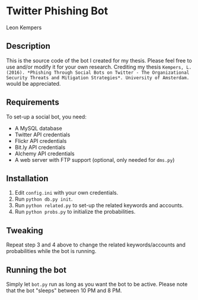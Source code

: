 # Twitter Phishing Bot
Leon Kempers

## Description
This is the source code of the bot I created for my thesis. Please feel free to use and/or modify it for your own research. Crediting my thesis `Kempers, L. (2016). *Phishing Through Social Bots on Twitter - The Organizational Security Threats and Mitigation Strategies*. University of Amsterdam.` would be appreciated.

## Requirements
To set-up a social bot, you need:
* A MySQL database
* Twitter API credentials
* Flickr API credentials
* Bit.ly API credentials
* Alchemy API credentials
* A web server with FTP support (optional, only needed for `dms.py`)

## Installation
1. Edit `config.ini` with your own credentials.
2. Run `python db.py init`.
3. Run `python related.py` to set-up the related keywords and accounts.
4. Run `python probs.py` to initialize the probabilities.

## Tweaking
Repeat step 3 and 4 above to change the related keywords/accounts and probabilities while the bot is running.

## Running the bot
Simply let `bot.py` run as long as you want the bot to be active. Please note that the bot "sleeps" between 10 PM and 8 PM.
